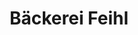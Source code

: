 ---
title: "Bäckerei Feihl"
url: /neumarkt-in-der-oberpfalz/baeckerei-feihl-am-kornfeld/
shop: Bäckerei
---